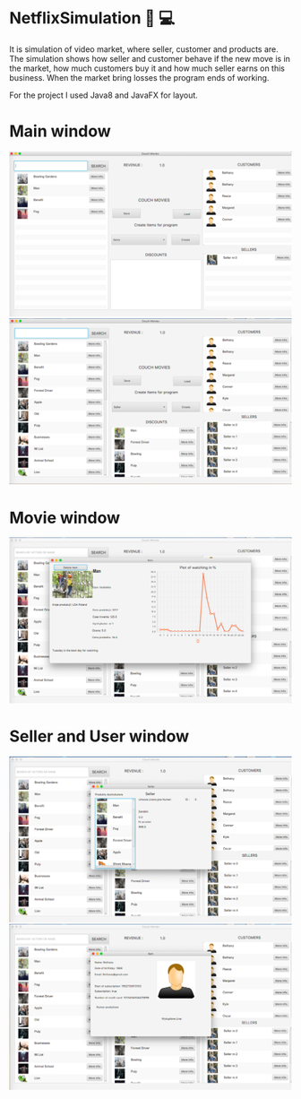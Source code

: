 # NetflixSimulation 🎥 💻 
It is simulation of video market, where seller, customer and products are. The simulation shows how seller and customer behave
if the new move is in the market, how much customers buy it and how much seller earns on this business. When the market bring losses
the program ends of working.

For the project I used Java8 and JavaFX for layout.

# Main window
![](screens/screen1.png)
![](screens/screen2.png)
# Movie window
![](screens/screen3.png)
# Seller and User window
![](screens/screen4.png)
![](screens/screen5.png)
